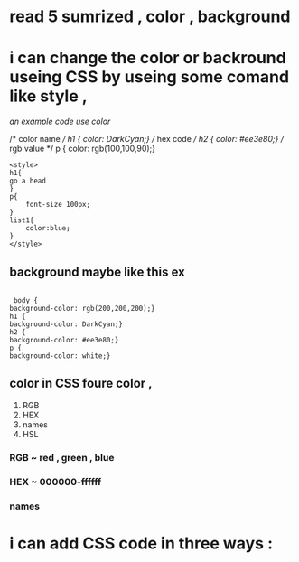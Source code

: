# read 5 sumrized , color , background
# i can change the color or backround useing CSS by useing some comand like style ,
*an example code use color*

 /* color name */
h1 {
color: DarkCyan;}
/* hex code */
h2 {
color: #ee3e80;}
/* rgb value */
p {
color: rgb(100,100,90);}



``` 
<style>
h1{
go a head
}
p{
    font-size 100px;
}
list1{
    color:blue;
}
</style>

```

## background maybe like this ex
~~~

 body {
background-color: rgb(200,200,200);}
h1 {
background-color: DarkCyan;}
h2 {
background-color: #ee3e80;}
p {
background-color: white;}
~~~
## color in CSS foure color , 
1. RGB
2. HEX
3. names
4. HSL

### RGB ~ red , green , blue
### HEX ~ 000000-ffffff
### names 

# i can add CSS code in three ways :

